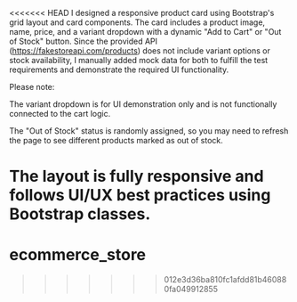 <<<<<<< HEAD
I designed a responsive product card using Bootstrap's grid layout and card components. The card includes a product image, name, price, and a variant dropdown with a dynamic "Add to Cart" or "Out of Stock" button. Since the provided API (https://fakestoreapi.com/products) does not include variant options or stock availability, I manually added mock data for both to fulfill the test requirements and demonstrate the required UI functionality.

Please note:

The variant dropdown is for UI demonstration only and is not functionally connected to the cart logic.

The "Out of Stock" status is randomly assigned, so you may need to refresh the page to see different products marked as out of stock.

The layout is fully responsive and follows UI/UX best practices using Bootstrap classes.
=======
# ecommerce_store
>>>>>>> 012e3d36ba810fc1afdd81b460880fa049912855
